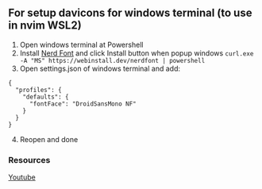 ## For setup davicons for windows terminal (to use in nvim WSL2)
1. Open windows terminal at Powershell
2. Install [Nerd Font](https://webinstall.dev/nerdfont/) and click Install button when popup windows
```curl.exe -A "MS" https://webinstall.dev/nerdfont | powershell```
3. Open settings.json of windows terminal and add:
```
{
  "profiles": {
    "defaults": {
      "fontFace": "DroidSansMono NF"
    }
  }
}
```
4. Reopen and done

### Resources
[Youtube](https://www.youtube.com/watch?v=HkEPHU_jqjw)
